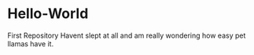 # Hello-World
First Repository
Havent slept at all and am really wondering how easy pet llamas have it.
